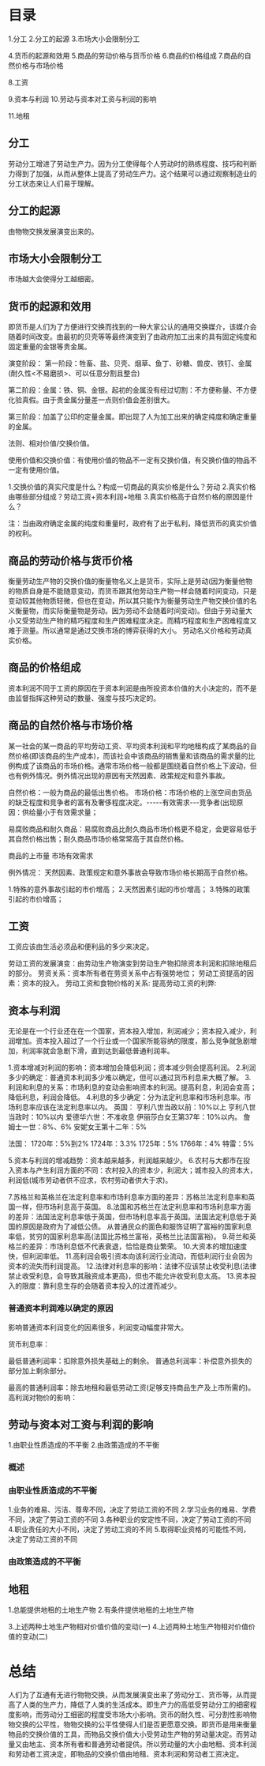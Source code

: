 # 目录
1.分工
2.分工的起源
3.市场大小会限制分工

4.货币的起源和效用
5.商品的劳动价格与货币价格
6.商品的价格组成
7.商品的自然价格与市场价格

8.工资

9.资本与利润
10.劳动与资本对工资与利润的影响

11.地租

## 分工
劳动分工增进了劳动生产力。因为分工使得每个人劳动时的熟练程度、技巧和判断力得到了加强，从而从整体上提高了劳动生产力。这个结果可以通过观察制造业的分工状态来让人们易于理解。

## 分工的起源
由物物交换发展演变出来的。

## 市场大小会限制分工
市场越大会使得分工越细密。

## 货币的起源和效用
即货币是人们为了方便进行交换而找到的一种大家公认的通用交换媒介，该媒介会随着时间改变。由最初的贝壳等等最终演变到了由政府加工出来的具有固定纯度和固定重量的金银等贵金属。

演变阶段：
第一阶段：牲畜、盐、贝壳、烟草、鱼丁、砂糖、兽皮、铁钉、金属(耐久性<不易磨损>、可以任意分割且整合)

第二阶段：金属：铁、铜、金银。起初的金属没有经过切割：不方便称量、不方便化验真假。由于贵金属分量差一点则价值会差别很大。

第三阶段：加盖了公印的定量金属。即出现了人为加工出来的确定纯度和确定重量的金属。


法则、相对价值/交换价值。

使用价值和交换价值：有使用价值的物品不一定有交换价值，有交换价值的物品不一定有使用价值。

1.交换价值的真实尺度是什么？构成一切商品的真实价格是什么？劳动
2.真实价格由哪些部分组成？劳动工资+资本利润+地租
3.真实价格高于自然价格的原因是什么？

注：当由政府确定金属的纯度和重量时，政府有了出于私利，降低货币的真实价值的权利。

## 商品的劳动价格与货币价格
衡量劳动生产物的交换价值的衡量物名义上是货币，实际上是劳动(因为衡量他物的物质自身是不能随意变动，而货币跟其他劳动生产物一样会随着时间变动，只是变动较其他物质轻微，但也在变动，所以其只能作为衡量劳动生产物交换价值的名义衡量物，而实际衡量物是劳动。因为劳动不会随着时间变动)。但由于劳动量大小又受劳动生产物的精巧程度和生产困难程度决定。而精巧程度和生产困难程度又难于测量。所以通常是通过交换市场的博弈获得的大小。 劳动名义价格和劳动真实价格。

## 商品的价格组成
资本利润不同于工资的原因在于资本利润是由所投资本价值的大小决定的，而不是由监督指挥这种劳动的数量、强度与技巧决定的。

## 商品的自然价格与市场价格
某一社会的某一商品的平均劳动工资、平均资本利润和平均地租构成了某商品的自然价格(即该商品的生产成本)，而该社会中该商品的销售量和该商品的需求量的比例构成了该商品的市场价格。通常市场价格一般都是围绕着自然价格上下波动，但也有例外情况。例外情况出现的原因有天然因素、政策规定和意外事故。

自然价格：一般为商品的最低出售价格。
市场价格：市场价格的上涨空间由货品的缺乏程度和竞争者的富有及奢侈程度决定。-----有效需求---竞争者(出现原因：供给量小于有效需求量；


易腐败商品和耐久商品：易腐败商品比耐久商品市场价格更不稳定，会更容易低于其自然价格出售；耐久商品市场价格常常高于其自然价格。

商品的上市量
市场有效需求


例外情况：
天然因素、政策规定和意外事故会导致市场价格长期高于自然价格。

1.特殊的意外事故引起的市价增高；
2.天然因素引起的市价增高；
3.特殊的政策引起的市价增高；

## 工资
工资应该由生活必须品和便利品的多少来决定。

劳动工资的发展演变：由劳动生产物演变到劳动生产物扣除资本利润和扣除地租后的部分。
劳资关系：资本所有者在劳资关系中占有强势地位；
劳动工资提高的因素：资本的投入。
劳动工资和食物价格的关系:
提高劳动工资的利弊:

## 资本与利润
无论是在一个行业还在在一个国家，资本投入增加，利润减少；资本投入减少，利润增加。资本投入超过了一个行业或一个国家所能容纳的限度，那么竞争就急剧增加，利润率就会急剧下滑，直到达到最低普通利润率。

1.资本增减对利润的影响：资本增加会降低利润；资本减少则会提高利润。
2.利润多少的确定：普通资本利润多少难以确定，但可以通过货币利息来大概了解。
3.利润和利息的关系：市场利息的变动会影响资本的利润。提高利息，利润会变高；降低利息，利润会降低。
4.利息的多少确定：分为法定利息率和市场利息率。市场利息率应该在法定利息率以内。
  英国：
  亨利八世当政以前：10%以上
  亨利八世当政时：10%以内
  爱德华六世：不准收息
  伊丽莎白女王第37年：10%以内。
  詹姆士一世：8%、6%
  安妮女王第十二年：5%

  法国：
   1720年：5%到2%
   1724年：3.3%
   1725年：5%
   1766年：4%
   特雷：5%

5.资本与利润的增减趋势：资本越来越多，利润越来越少。
6.农村与大都市在投入资本与产生利润方面的不同：农村投入的资本少，利润大；城市投入的资本大，利润低(城市劳动者供不应求，农村劳动者供大于求)。

7.苏格兰和英格兰在法定利息率和市场利息率方面的差异：苏格兰法定利息率和英国一样，但市场利息高于英国。
8.法国和苏格兰在法定利息率和市场利息率方面的差异：法国法定利息率低于英国，但市场利息率高于英国。法国法定利息低于英国的原因是政府为了减低公债。
  从普通民众的面色和服饰证明了富裕的国家利息率低，贫穷的国家利息率高(法国比苏格兰富裕，英格兰比法国富裕)。
9.荷兰和英格兰的差异：市场利息低不代表衰退，恰恰是商业繁荣。
10.大资本的增加速度快，但利润率低。
11.高利润会吸引资本向该利润行业流动，而低利润行业会因为资本的流失而利润提高。
12.法律对利息率的影响：法律不应该禁止收受利息(法律禁止收受利息，会导致其融资成本更高)，但也不能允许收受利息太高。
13.资本投入的限度：靠利息生存的会随着资本投入的过渡而减少。

### 普通资本利润难以确定的原因
影响普通资本利润变化的因素很多，利润变动幅度非常大。


货币利息率：

最低普通利润率：扣除意外损失基础上的剩余。
普通总利润率：补偿意外损失的部分加上剩余部分。

最高的普通利润率：除去地租和最低劳动工资(足够支持商品生产及上市所需的)。
高利润对物价的影响：

## 劳动与资本对工资与利润的影响
1.由职业性质造成的不平衡
2.由政策造成的不平衡

### 概述

### 由职业性质造成的不平衡
1.业务的难易、污洁、尊卑不同，决定了劳动工资的不同
2.学习业务的难易、学费不同，决定了劳动工资的不同
3.各种职业的安定性不同，决定了劳动工资的不同
4.职业责任的大小不同，决定了劳动工资的不同
5.取得职业资格的可能性不同，决定了劳动工资的不同
### 由政策造成的不平衡

## 地租
1.总能提供地租的土地生产物
2.有条件提供地租的土地生产物

3.上述两种土地生产物相对价值价值的变动(一)
4.上述两种土地生产物相对价值价值的变动(二)

# 总结
人们为了互通有无进行物物交换，从而发展演变出来了劳动分工、货币等，从而提高了人类的生产力，降低了人类的生活成本。即生产力的高低受劳动分工的细密程度影响，而劳动分工细密的程度受市场大小影响。货币的耐久性、可分割性影响物物交换的公平性，物物交换的公平性使得人们是否更愿意交换。即货币是用来衡量物品的交换价值的工具，而物品交换价值大小受劳动生产物的劳动量决定。而劳动量又由地主、资本所有者和普通劳动者提供。所以劳动量的大小由地租、资本利润和劳动者工资决定，即物品的交换价值由地租、资本利润和劳动者工资决定。



